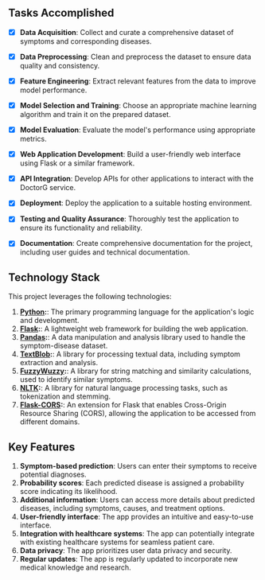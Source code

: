 ## Tasks Accomplished

- [x] **Data Acquisition**: Collect and curate a comprehensive dataset of symptoms and corresponding diseases.
- [x] **Data Preprocessing**: Clean and preprocess the dataset to ensure data quality and consistency.
- [x] **Feature Engineering**: Extract relevant features from the data to improve model performance.
- [x] **Model Selection and Training**: Choose an appropriate machine learning algorithm and train it on the prepared dataset.
- [x] **Model Evaluation**: Evaluate the model's performance using appropriate metrics.
- [x] **Web Application Development**: Build a user-friendly web interface using Flask or a similar framework.
- [x] **API Integration**: Develop APIs for other applications to interact with the DoctorG service.
- [x] **Deployment**: Deploy the application to a suitable hosting environment.
- [x] **Testing and Quality Assurance**: Thoroughly test the application to ensure its functionality and reliability.
- [x] **Documentation**: Create comprehensive documentation for the project, including user guides and technical documentation.

      
## Technology Stack

This project leverages the following technologies:

  1. **[Python](https://www.python.org/):**: The primary programming language for the application's logic and development.
  2. **[Flask](https://flask.palletsprojects.com/en/3.0.x/):**: A lightweight web framework for building the web application.
  3. **[Pandas](https://pandas.pydata.org/):**: A data manipulation and analysis library used to handle the symptom-disease dataset.
  4. **[TextBlob](https://textblob.readthedocs.io/en/dev/):**: A library for processing textual data, including symptom extraction and analysis.
  5. **[FuzzyWuzzy](https://pypi.org/project/fuzzywuzzy/):**: A library for string matching and similarity calculations, used to identify similar symptoms.
  6. **[NLTK](https://www.nltk.org/):**: A library for natural language processing tasks, such as tokenization and stemming.
  7. **[Flask-CORS](https://pypi.org/project/Flask-Cors/1.10.3/):**: An extension for Flask that enables Cross-Origin Resource Sharing (CORS), allowing the application to be accessed from different domains.



## Key Features

1. **Symptom-based prediction**: Users can enter their symptoms to receive potential diagnoses.
2. **Probability scores**: Each predicted disease is assigned a probability score indicating its likelihood.
3. **Additional information**: Users can access more details about predicted diseases, including symptoms, causes, and treatment options.
4. **User-friendly interface**: The app provides an intuitive and easy-to-use interface.
5. **Integration with healthcare systems**: The app can potentially integrate with existing healthcare systems for seamless patient care.
6. **Data privacy**: The app prioritizes user data privacy and security.
7. **Regular updates**: The app is regularly updated to incorporate new medical knowledge and research.

   
